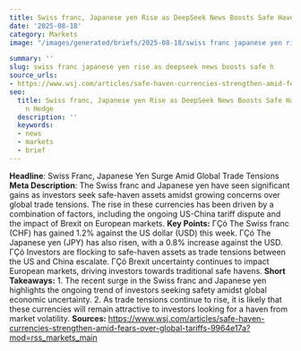 ```yaml
---
title: Swiss franc, Japanese yen Rise as DeepSeek News Boosts Safe Havens
date: '2025-08-18'
category: Markets
image: "/images/generated/briefs/2025-08-18/swiss franc japanese yen rise as deepseek news boosts safe h.jpg"

summary: ''
slug: swiss franc japanese yen rise as deepseek news boosts safe h
source_urls:
- https://www.wsj.com/articles/safe-haven-currencies-strengthen-amid-fears-over-global-tariffs-9964e17a?mod=rss_markets_main
seo:
  title: Swiss franc, Japanese yen Rise as DeepSeek News Boosts Safe Havens | Hash
    n Hedge
  description: ''
  keywords:
  - news
  - markets
  - brief
---
```


**Headline**: Swiss Franc, Japanese Yen Surge Amid Global Trade Tensions  **Meta Description**: The Swiss franc and Japanese yen have seen significant gains as investors seek safe-haven assets amidst growing concerns over global trade tensions. The rise in these currencies has been driven by a combination of factors, including the ongoing US-China tariff dispute and the impact of Brexit on European markets.  **Key Points:**  ΓÇó The Swiss franc (CHF) has gained 1.2% against the US dollar (USD) this week. ΓÇó The Japanese yen (JPY) has also risen, with a 0.8% increase against the USD. ΓÇó Investors are flocking to safe-haven assets as trade tensions between the US and China escalate. ΓÇó Brexit uncertainty continues to impact European markets, driving investors towards traditional safe havens.  **Short Takeaways:**  1. The recent surge in the Swiss franc and Japanese yen highlights the ongoing trend of investors seeking safety amidst global economic uncertainty. 2. As trade tensions continue to rise, it is likely that these currencies will remain attractive to investors looking for a haven from market volatility.  **Sources:**  https://www.wsj.com/articles/safe-haven-currencies-strengthen-amid-fears-over-global-tariffs-9964e17a?mod=rss_markets_main 
